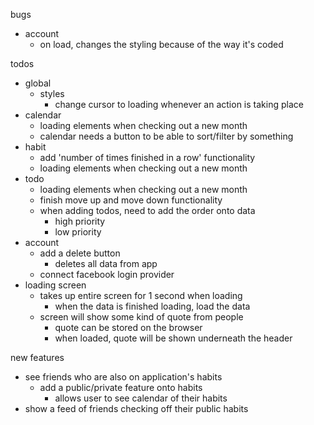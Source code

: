 bugs

- account
  - on load, changes the styling because of the way it's coded

todos

- global
  - styles
    - change cursor to loading whenever an action is taking place
- calendar
  - loading elements when checking out a new month
  - calendar needs a button to be able to sort/filter by something
- habit
  - add 'number of times finished in a row' functionality
  - loading elements when checking out a new month
- todo
  - loading elements when checking out a new month
  - finish move up and move down functionality
  - when adding todos, need to add the order onto data
    - high priority
    - low priority
- account
  - add a delete button
    - deletes all data from app
  - connect facebook login provider
- loading screen
  - takes up entire screen for 1 second when loading
    - when the data is finished loading, load the data
  - screen will show some kind of quote from people
    - quote can be stored on the browser
    - when loaded, quote will be shown underneath the header

new features

- see friends who are also on application's habits
  - add a public/private feature onto habits
    - allows user to see calendar of their habits
- show a feed of friends checking off their public habits
